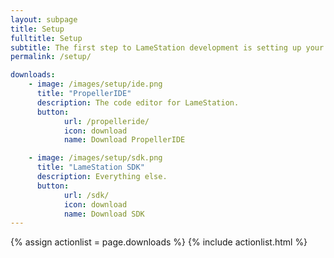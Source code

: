 ```yaml
---
layout: subpage 
title: Setup 
fulltitle: Setup 
subtitle: The first step to LameStation development is setting up your computer. Here's how.
permalink: /setup/

downloads:
    - image: /images/setup/ide.png
      title: "PropellerIDE"
      description: The code editor for LameStation.
      button:
            url: /propelleride/
            icon: download
            name: Download PropellerIDE

    - image: /images/setup/sdk.png
      title: "LameStation SDK"
      description: Everything else.
      button:
            url: /sdk/
            icon: download
            name: Download SDK
---
```



{% assign actionlist = page.downloads %}
{% include actionlist.html %}
